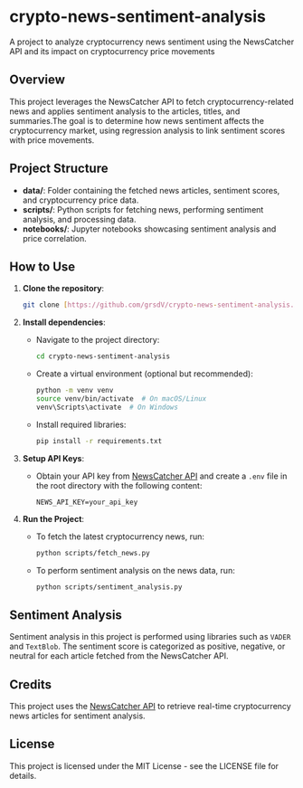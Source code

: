 # crypto-news-sentiment-analysis
A project to analyze cryptocurrency news sentiment using the NewsCatcher API and its impact on cryptocurrency price movements

## Overview
This project leverages the NewsCatcher API to fetch cryptocurrency-related news and applies sentiment analysis to the articles, titles, and summaries.The goal is to determine how news sentiment affects the cryptocurrency market, using regression analysis to link sentiment scores with price movements.

## Project Structure
- **data/**: Folder containing the fetched news articles, sentiment scores, and cryptocurrency price data.
- **scripts/**: Python scripts for fetching news, performing sentiment analysis, and processing data.
- **notebooks/**: Jupyter notebooks showcasing sentiment analysis and price correlation.

## How to Use

1. **Clone the repository**:
   ```bash
   git clone [https://github.com/grsdV/crypto-news-sentiment-analysis.git]
2. **Install dependencies**:
   - Navigate to the project directory:
     ```bash
     cd crypto-news-sentiment-analysis
     ```
   - Create a virtual environment (optional but recommended):
     ```bash
     python -m venv venv
     source venv/bin/activate  # On macOS/Linux
     venv\Scripts\activate  # On Windows
     ```
   - Install required libraries:
     ```bash
     pip install -r requirements.txt
     ```

3. **Setup API Keys**:
   - Obtain your API key from [NewsCatcher API](https://newscatcherapi.com/) and create a `.env` file in the root directory with the following content:
     ```
     NEWS_API_KEY=your_api_key
     ```

4. **Run the Project**:
   - To fetch the latest cryptocurrency news, run:
     ```bash
     python scripts/fetch_news.py
     ```
   - To perform sentiment analysis on the news data, run:
     ```bash
     python scripts/sentiment_analysis.py
     ```

## Sentiment Analysis
Sentiment analysis in this project is performed using libraries such as `VADER` and `TextBlob`. The sentiment score is categorized as positive, negative, or neutral for each article fetched from the NewsCatcher API.

## Credits
This project uses the [NewsCatcher API](https://newscatcherapi.com/) to retrieve real-time cryptocurrency news articles for sentiment analysis.

## License
This project is licensed under the MIT License - see the LICENSE file for details.
